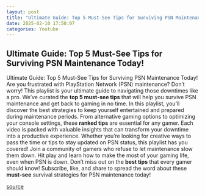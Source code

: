 ```yaml
---
layout: post
title: "Ultimate Guide: Top 5 Must-See Tips for Surviving PSN Maintenance Today!"
date: 2025-02-10 17:50:07
categories: Youtube
---
```


## Ultimate Guide: Top 5 Must-See Tips for Surviving PSN Maintenance Today!

Ultimate Guide: Top 5 Must-See Tips for Surviving PSN Maintenance Today!
Are you frustrated with PlayStation Network (PSN) maintenance? Don’t worry! This playlist is your ultimate guide to navigating those downtimes like a pro. We’ve curated the **top 5 must-see tips** that will help you survive PSN maintenance and get back to gaming in no time.
In this playlist, you’ll discover the best strategies to keep yourself entertained and prepared during maintenance periods. From alternative gaming options to optimizing your console settings, these **ranked tips** are essential for any gamer. 
Each video is packed with valuable insights that can transform your downtime into a productive experience. Whether you’re looking for creative ways to pass the time or tips to stay updated on PSN status, this playlist has you covered! 
Join a community of gamers who refuse to let maintenance slow them down. Hit play and learn how to make the most of your gaming life, even when PSN is down. Don’t miss out on the **best tips** that every gamer should know!
Subscribe, like, and share to spread the word about these **must-see** survival strategies for PSN maintenance today!

[source](https://www.youtube.com/playlist?list=PLhxI7F_PJ06rdqpq9IMfeJsVFsR9MV10C)